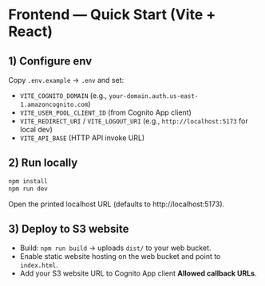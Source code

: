 # Frontend — Quick Start (Vite + React)

## 1) Configure env
Copy `.env.example` → `.env` and set:
- `VITE_COGNITO_DOMAIN` (e.g., `your-domain.auth.us-east-1.amazoncognito.com`)
- `VITE_USER_POOL_CLIENT_ID` (from Cognito App client)
- `VITE_REDIRECT_URI` / `VITE_LOGOUT_URI` (e.g., `http://localhost:5173` for local dev)
- `VITE_API_BASE` (HTTP API invoke URL)

## 2) Run locally
```bash
npm install
npm run dev
```

Open the printed localhost URL (defaults to http://localhost:5173).

## 3) Deploy to S3 website
- Build: `npm run build` → uploads `dist/` to your web bucket.
- Enable static website hosting on the web bucket and point to `index.html`.
- Add your S3 website URL to Cognito App client **Allowed callback URLs**.